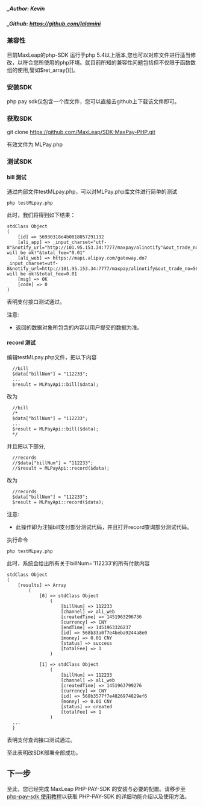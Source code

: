 ##### _Author: Kevin
##### _Github: https://github.com/lalamini

### 兼容性

目前MaxLeap的php-SDK 运行于php 5.4以上版本,您也可以对库文件进行适当修改，以符合您所使用的php环境。就目前所知的兼容性问题包括但不仅限于函数数组的使用,譬如$ret_array()[]。

### 安装SDK

php pay sdk仅包含一个库文件，您可以直接去github上下载该文件即可。

### 获取SDK

git clone https://github.com/MaxLeap/SDK-MaxPay-PHP.git

有效文件为 MLPay.php


### 测试SDK
#### bill 测试
通过内部文件testMLpay.php，可以对MLPay.php库文件进行简单的测试

```
php testMLpay.php
```
此时，我们将得到如下结果：

```
stdClass Object
(
    [id] => 56930318e4b0018057291132
    [ali_app] => _input_charset="utf-8"&notify_url="http://101.95.153.34:7777/maxpay/alinotify"&out_trade_no="56930318e4b0018057291132"&partner="2088121305224121"&payment_type="1"&return_url="http://www.qq.com"&seller_id="2088121305224121"&service="mobile.securitypay.pay"&sign="mlwsJRkiiEdkGKjteE3gVNQP8ZT8BlxvE2yK7AAsHXAu1N33MZcTMKxXxnTcMBdMsSa%2FIta6c21LTjtOFVouCttHEzrJxmi60CRsJGtj4Wx1eqqAozjDfR%2BWA%2B5MC0CHIAv%2FTGLN%2BWJxcQrivFsTDqh%2Fapwv6uO8jlJPLOLxkOU%3D"&sign_type="RSA"&subject="it will be ok!"&total_fee="0.01"
    [ali_web] => https://mapi.alipay.com/gateway.do?_input_charset=utf-8&notify_url=http://101.95.153.34:7777/maxpay/alinotify&out_trade_no=56930318e4b0018057291132&partner=2088121305224121&payment_type=1&return_url=http://www.qq.com&seller_id=2088121305224121&service=create_direct_pay_by_user&sign=0791e8812c3c16729ba45bd009e2f257&sign_type=MD5&subject=it will be ok!&total_fee=0.01
    [msg] => OK
    [code] => 0
)
```

表明支付接口测试通过。

注意:

* 返回的数据对象所包含的内容以用户提交的数据为准。

#### record 测试

编辑testMLpay.php文件，把以下内容

```
  //bill
  $data["billNum"] = "112233";
  ...
  $result = MLPayApi::bill($data);
```

改为

```
  //bill
  /*
  $data["billNum"] = "112233";
  ...
  $result = MLPayApi::bill($data);
  */
```

并且把以下部分,

```
  //records
  //$data["billNum"] = "112233";
  //$result = MLPayApi::record($data);
```
改为

```
  //records
  $data["billNum"] = "112233";
  $result = MLPayApi::record($data);
```

注意:

* 此操作即为注销bill支付部分测试代码，并且打开record查询部分测试代码。

执行命令

```
php testMLpay.php
```

此时，系统会给出所有关于billNum='112233'的所有付款内容

```
stdClass Object
(
    [results] => Array
        (
            [0] => stdClass Object
                (
                    [billNum] => 112233
                    [channel] => ali_web
                    [createdTime] => 1451963296736
                    [currency] => CNY
                    [endTime] => 1451963326237
                    [id] => 568b33a0f7e4beba9244a8e0
                    [money] => 0.01 CNY
                    [status] => success
                    [totalFee] => 1
                )

            [1] => stdClass Object
                (
                    [billNum] => 112233
                    [channel] => ali_web
                    [createdTime] => 1451963799276
                    [currency] => CNY
                    [id] => 568b3577f7e4826974829ef6
                    [money] => 0.01 CNY
                    [status] => created
                    [totalFee] => 1
                )
  ...
  }
```
表明支付查询接口测试通过。

至此表明改SDK部署全部成功。

## 下一步
 至此，您已经完成 MaxLeap PHP-PAY-SDK 的安装与必要的配置。请移步至[php-pay-sdk 使用教程](ML_DOCS_GUIDE_LINK_PLACEHOLDER_PHPPAYSDK)以获取 PHP-PAY-SDK 的详细功能介绍以及使用方法。
